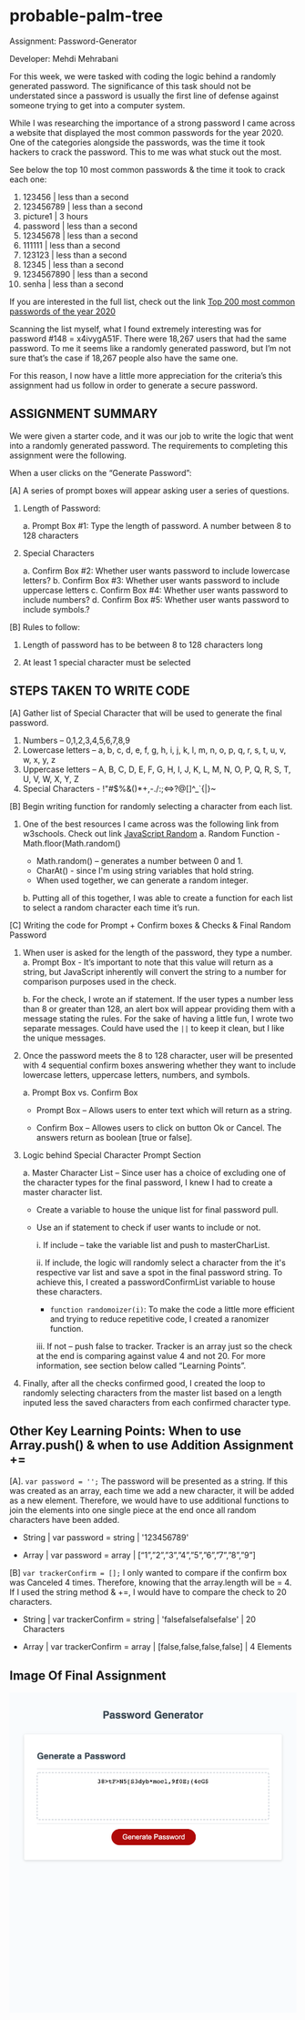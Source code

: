 # probable-palm-tree

Assignment: Password-Generator

Developer: Mehdi Mehrabani

For this week, we were tasked with coding the logic behind a randomly generated password. The significance of this task should not be understated since a password is usually the first line of defense against someone trying to get into a computer system.

While I was researching the importance of a strong password I came across a website that displayed the most common passwords for the year 2020. One of the categories alongside the passwords, was the time it took hackers to crack the password. This to me was what stuck out the most.

See below the top 10 most common passwords & the time it took to crack each one:

1.  123456 | less than a second
2.  123456789 | less than a second
3.  picture1 | 3 hours
4.  password | less than a second
5.  12345678 | less than a second
6.  111111 | less than a second
7.  123123 | less than a second
8.  12345 | less than a second
9.  1234567890 | less than a second
10. senha | less than a second

If you are interested in the full list, check out the link [Top 200 most common passwords of the year 2020](https://nordpass.com/most-common-passwords-list/)

Scanning the list myself, what I found extremely interesting was for password #148 = x4ivygA51F. There were 18,267 users that had the same password. To me it seems like a randomly generated password, but I’m not sure that’s the case if 18,267 people also have the same one.

For this reason, I now have a little more appreciation for the criteria’s this assignment had us follow in order to generate a secure password.

## ASSIGNMENT SUMMARY

We were given a starter code, and it was our job to write the logic that went into a randomly generated password. The requirements to completing this assignment were the following.

When a user clicks on the “Generate Password”:

[A] A series of prompt boxes will appear asking user a series of questions.

1.  Length of Password:

    a. Prompt Box #1: Type the length of password. A number between 8 to 128 characters

2.  Special Characters

    a. Confirm Box #2: Whether user wants password to include lowercase letters?
    b. Confirm Box #3: Whether user wants password to include uppercase letters
    c. Confirm Box #4: Whether user wants password to include numbers?
    d. Confirm Box #5: Whether user wants password to include symbols.?

[B] Rules to follow:

1. Length of password has to be between 8 to 128 characters long

2. At least 1 special character must be selected

## STEPS TAKEN TO WRITE CODE

[A] Gather list of Special Character that will be used to generate the final password.

1.  Numbers – 0,1,2,3,4,5,6,7,8,9
2.  Lowercase letters – a, b, c, d, e, f, g, h, i, j, k, l, m, n, o, p, q, r, s, t, u, v, w, x, y, z
3.  Uppercase letters – A, B, C, D, E, F, G, H, I, J, K, L, M, N, O, P, Q, R, S, T, U, V, W, X, Y, Z
4.  Special Characters - !"#$%&()\*+,-./:;<=>?@[]^\_`{|}~

[B] Begin writing function for randomly selecting a character from each list.

1.  One of the best resources I came across was the following link from w3schools. Check out link [JavaScript Random](https://www.w3schools.com/js/js_random.asp)
    a. Random Function - Math.floor(Math.random()

    - Math.random() – generates a number between 0 and 1.
    - CharAt() - since I'm using string variables that hold string.
    - When used together, we can generate a random integer.

    b. Putting all of this together, I was able to create a function for each list to select a random character each time it’s run.

[C] Writing the code for Prompt + Confirm boxes & Checks & Final Random Password

1. When user is asked for the length of the password, they type a number.
   a. Prompt Box - It’s important to note that this value will return as a string, but JavaScript inherently will convert the string to a number for comparison purposes used in the check.

   b. For the check, I wrote an if statement. If the user types a number less than 8 or greater than 128, an alert box will appear providing them with a message stating the rules. For the sake of having a little fun, I wrote two separate messages. Could have used the `||` to keep it clean, but I like the unique messages.

2. Once the password meets the 8 to 128 character, user will be presented with 4 sequential confirm boxes answering whether they want to include lowercase letters, uppercase letters, numbers, and symbols.

   a. Prompt Box vs. Confirm Box

   - Prompt Box – Allows users to enter text which will return as a string.

   - Confirm Box – Allowes users to click on button Ok or Cancel. The answers return as boolean [true or false].

3. Logic behind Special Character Prompt Section

   a. Master Character List – Since user has a choice of excluding one of the character types for the final password, I knew I had to create a master character list.

   - Create a variable to house the unique list for final password pull.

   - Use an if statement to check if user wants to include or not.

     i. If include – take the variable list and push to masterCharList.

     ii. If include, the logic will randomly select a character from the it's respective var list and save a spot in the final password string. To achieve this, I created a passwordConfirmList variable to house these characters.

     - `function randomoizer(i)`: To make the code a little more efficient and trying to reduce repetitive code, I created a ranomizer function.

     iii. If not – push false to tracker. Tracker is an array just so the check at the end is comparing against value 4 and not 20. For more information, see section below called “Learning Points”.

4. Finally, after all the checks confirmed good, I created the loop to randomly selecting characters from the master list based on a length inputed less the saved characters from each confirmed character type.

## Other Key Learning Points: When to use Array.push() & when to use Addition Assignment +=

[A]. `var password = '';` The password will be presented as a string. If this was created as an array, each time we add a new character, it will be added as a new element. Therefore, we would have to use additional functions to join the elements into one single piece at the end once all random characters have been added.

- String | var password = string | '123456789'

- Array | var password = array | [“1”,”2”,”3”,”4”,”5”,”6”,”7”,”8”,”9”]

[B] `var trackerConfirm = [];` I only wanted to compare if the confirm box was Canceled 4 times. Therefore, knowing that the array.length will be = 4. If I used the string method & +=, I would have to compare the check to 20 characters.

- String | var trackerConfirm = string | 'falsefalsefalsefalse' | 20 Characters

- Array | var trackerConfirm = array | [false,false,false,false] | 4 Elements

## Image Of Final Assignment

![alt text](./assets/probable-palm-tree.png)
